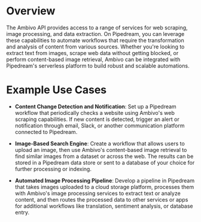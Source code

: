 # Overview

The Ambivo API provides access to a range of services for web scraping, image processing, and data extraction. On Pipedream, you can leverage these capabilities to automate workflows that require the transformation and analysis of content from various sources. Whether you're looking to extract text from images, scrape web data without getting blocked, or perform content-based image retrieval, Ambivo can be integrated with Pipedream's serverless platform to build robust and scalable automations.

# Example Use Cases

- **Content Change Detection and Notification**: Set up a Pipedream workflow that periodically checks a website using Ambivo's web scraping capabilities. If new content is detected, trigger an alert or notification through email, Slack, or another communication platform connected to Pipedream.

- **Image-Based Search Engine**: Create a workflow that allows users to upload an image, then use Ambivo's content-based image retrieval to find similar images from a dataset or across the web. The results can be stored in a Pipedream data store or sent to a database of your choice for further processing or indexing.

- **Automated Image Processing Pipeline**: Develop a pipeline in Pipedream that takes images uploaded to a cloud storage platform, processes them with Ambivo's image processing services to extract text or analyze content, and then routes the processed data to other services or apps for additional workflows like translation, sentiment analysis, or database entry.
